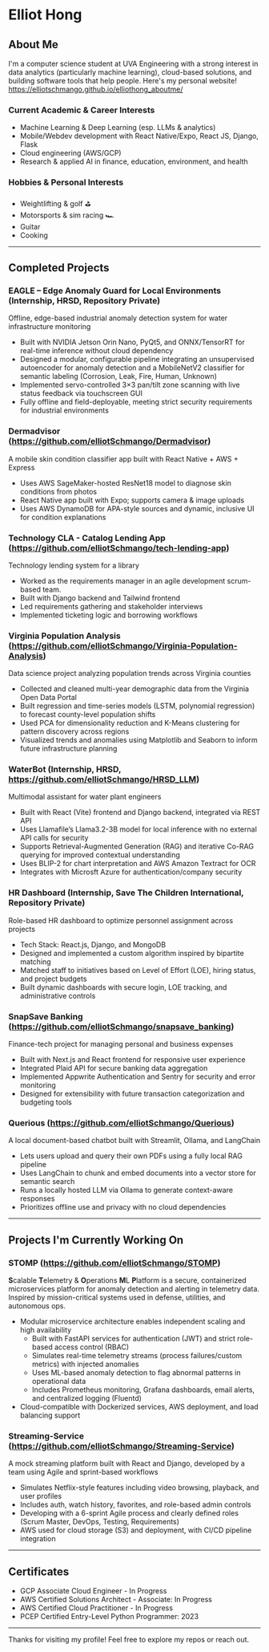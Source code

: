 <!--**elliotSchmango/elliotSchmango** is a ✨ _special_ ✨ repository because its `README.md` (this file) appears on your GitHub profile.-->
# Elliot Hong

## About Me
I'm a computer science student at UVA Engineering with a strong interest in data analytics (particularly machine learning), cloud-based solutions, and building software tools that help people. Here's my personal website! https://elliotschmango.github.io/elliothong_aboutme/

### Current Academic & Career Interests
- Machine Learning & Deep Learning (esp. LLMs & analytics)
- Mobile/Webdev development with React Native/Expo, React JS, Django, Flask
- Cloud engineering (AWS/GCP)
- Research & applied AI in finance, education, environment, and health

### Hobbies & Personal Interests
- Weightlifting & golf ⛳
- Motorsports & sim racing 🏎️
- Guitar
- Cooking

---

## Completed Projects

### EAGLE – Edge Anomaly Guard for Local Environments (Internship, HRSD, Repository Private)
Offline, edge-based industrial anomaly detection system for water infrastructure monitoring
- Built with NVIDIA Jetson Orin Nano, PyQt5, and ONNX/TensorRT for real-time inference without cloud dependency
- Designed a modular, configurable pipeline integrating an unsupervised autoencoder for anomaly detection and a MobileNetV2 classifier for semantic labeling (Corrosion, Leak, Fire, Human, Unknown)
- Implemented servo-controlled 3×3 pan/tilt zone scanning with live status feedback via touchscreen GUI
- Fully offline and field-deployable, meeting strict security requirements for industrial environments

### Dermadvisor (https://github.com/elliotSchmango/Dermadvisor)
A mobile skin condition classifier app built with React Native + AWS + Express
- Uses AWS SageMaker-hosted ResNet18 model to diagnose skin conditions from photos  
- React Native app built with Expo; supports camera & image uploads
- Uses AWS DynamoDB for APA-style sources and dynamic, inclusive UI for condition explanations 

### Technology CLA - Catalog Lending App (https://github.com/elliotSchmango/tech-lending-app)
Technology lending system for a library  
- Worked as the requirements manager in an agile development scrum-based team.
- Built with Django backend and Tailwind frontend  
- Led requirements gathering and stakeholder interviews  
- Implemented ticketing logic and borrowing workflows

### Virginia Population Analysis (https://github.com/elliotSchmango/Virginia-Population-Analysis)
Data science project analyzing population trends across Virginia counties  
- Collected and cleaned multi-year demographic data from the Virginia Open Data Portal  
- Built regression and time-series models (LSTM, polynomial regression) to forecast county-level population shifts  
- Used PCA for dimensionality reduction and K-Means clustering for pattern discovery across regions  
- Visualized trends and anomalies using Matplotlib and Seaborn to inform future infrastructure planning

### WaterBot (Internship, HRSD, https://github.com/elliotSchmango/HRSD_LLM)
Multimodal assistant for water plant engineers
- Built with React (Vite) frontend and Django backend, integrated via REST API
- Uses Llamafile’s Llama3.2-3B model for local inference with no external API calls for security
- Supports Retrieval-Augmented Generation (RAG) and iterative Co-RAG querying for improved contextual understanding
- Uses BLIP-2 for chart interpretation and AWS Amazon Textract for OCR
- Integrates with Microsft Azure for authentication/company security

### HR Dashboard (Internship, Save The Children International, Repository Private)
Role-based HR dashboard to optimize personnel assignment across projects
- Tech Stack: React.js, Django, and MongoDB
- Designed and implemented a custom algorithm inspired by bipartite matching
- Matched staff to initiatives based on Level of Effort (LOE), hiring status, and project budgets
- Built dynamic dashboards with secure login, LOE tracking, and administrative controls
  
### SnapSave Banking (https://github.com/elliotSchmango/snapsave_banking)
Finance-tech project for managing personal and business expenses
- Built with Next.js and React frontend for responsive user experience
- Integrated Plaid API for secure banking data aggregation
- Implemented Appwrite Authentication and Sentry for security and error monitoring
- Designed for extensibility with future transaction categorization and budgeting tools

### Querious (https://github.com/elliotSchmango/Querious)
A local document-based chatbot built with Streamlit, Ollama, and LangChain
- Lets users upload and query their own PDFs using a fully local RAG pipeline
- Uses LangChain to chunk and embed documents into a vector store for semantic search
- Runs a locally hosted LLM via Ollama to generate context-aware responses
- Prioritizes offline use and privacy with no cloud dependencies

---

## Projects I'm Currently Working On

### STOMP (https://github.com/elliotSchmango/STOMP)
**S**calable **T**elemetry & **O**perations **M**L **P**latform is a secure, containerized microservices platform for anomaly detection and alerting in telemetry data. Inspired by mission-critical systems used in defense, utilities, and autonomous ops.
- Modular microservice architecture enables independent scaling and high availability
  - Built with FastAPI services for authentication (JWT) and strict role-based access control (RBAC)
  - Simulates real-time telemetry streams (process failures/custom metrics) with injected anomalies
  - Uses ML-based anomaly detection to flag abnormal patterns in operational data
  - Includes Prometheus monitoring, Grafana dashboards, email alerts, and centralized logging (Fluentd)
- Cloud-compatible with Dockerized services, AWS deployment, and load balancing support

### Streaming-Service (https://github.com/elliotSchmango/Streaming-Service)
A mock streaming platform built with React and Django, developed by a team using Agile and sprint-based workflows
- Simulates Netflix-style features including video browsing, playback, and user profiles
- Includes auth, watch history, favorites, and role-based admin controls
- Developing with a 6-sprint Agile process and clearly defined roles (Scrum Master, DevOps, Testing, Requirements)
- AWS used for cloud storage (S3) and deployment, with CI/CD pipeline integration

---

## Certificates
- GCP Associate Cloud Engineer - In Progress
- AWS Certified Solutions Architect - Associate: In Progress
- AWS Certified Cloud Practitioner - In Progress
- PCEP Certified Entry-Level Python Programmer: 2023

---

Thanks for visiting my profile! Feel free to explore my repos or reach out.
